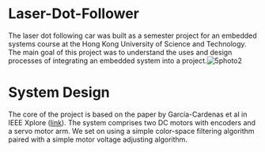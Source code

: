 # Laser-Dot-Follower
The laser dot following car was built as a semester project for an embedded systems course at the Hong Kong University of Science and Technology. The main goal of this project was to understand the uses and design processes of integrating an embedded system into a project.![5photo2](https://github.com/user-attachments/assets/62693a79-118a-4cb3-a890-634ff124844f)


# System Design
The core of the project is based on the paper by García-Cardenas et al in IEEE Xplore ([link](https://ieeexplore.ieee.org/document/9220239)). The system comprises two DC motors with encoders and a servo motor arm. We set on using a simple color-space filtering algorithm paired with a simple motor voltage adjusting algorithm.

